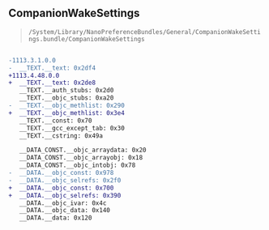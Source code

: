 ## CompanionWakeSettings

> `/System/Library/NanoPreferenceBundles/General/CompanionWakeSettings.bundle/CompanionWakeSettings`

```diff

-1113.3.1.0.0
-  __TEXT.__text: 0x2df4
+1113.4.48.0.0
+  __TEXT.__text: 0x2de8
   __TEXT.__auth_stubs: 0x2d0
   __TEXT.__objc_stubs: 0xa20
-  __TEXT.__objc_methlist: 0x290
+  __TEXT.__objc_methlist: 0x3e4
   __TEXT.__const: 0x70
   __TEXT.__gcc_except_tab: 0x30
   __TEXT.__cstring: 0x49a

   __DATA_CONST.__objc_arraydata: 0x20
   __DATA_CONST.__objc_arrayobj: 0x18
   __DATA_CONST.__objc_intobj: 0x78
-  __DATA.__objc_const: 0x978
-  __DATA.__objc_selrefs: 0x2f0
+  __DATA.__objc_const: 0x700
+  __DATA.__objc_selrefs: 0x390
   __DATA.__objc_ivar: 0x4c
   __DATA.__objc_data: 0x140
   __DATA.__data: 0x120

```

